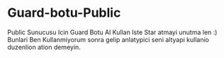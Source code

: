 # Guard-botu-Public
Public Sunucusu Icin Guard Botu Al Kullan Iste 
Star atmayi unutma len :)
Bunlari Ben Kullanmiyorum sonra gelip anlatypici seni altyapi kullanio duzenlion ation demeyin.

